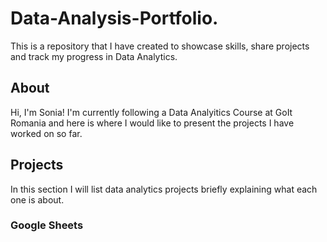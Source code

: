 # Data-Analysis-Portfolio.
This is a repository that I have created to showcase skills, share projects and track my progress in Data Analytics.
## About
Hi, I'm Sonia!
  I'm currently following a Data Analyitics Course at GoIt Romania and here is where I would like to present the projects I have worked on so far.

## Projects
In this section I will list data analytics projects briefly explaining what each one is about.
### Google Sheets
  
  
